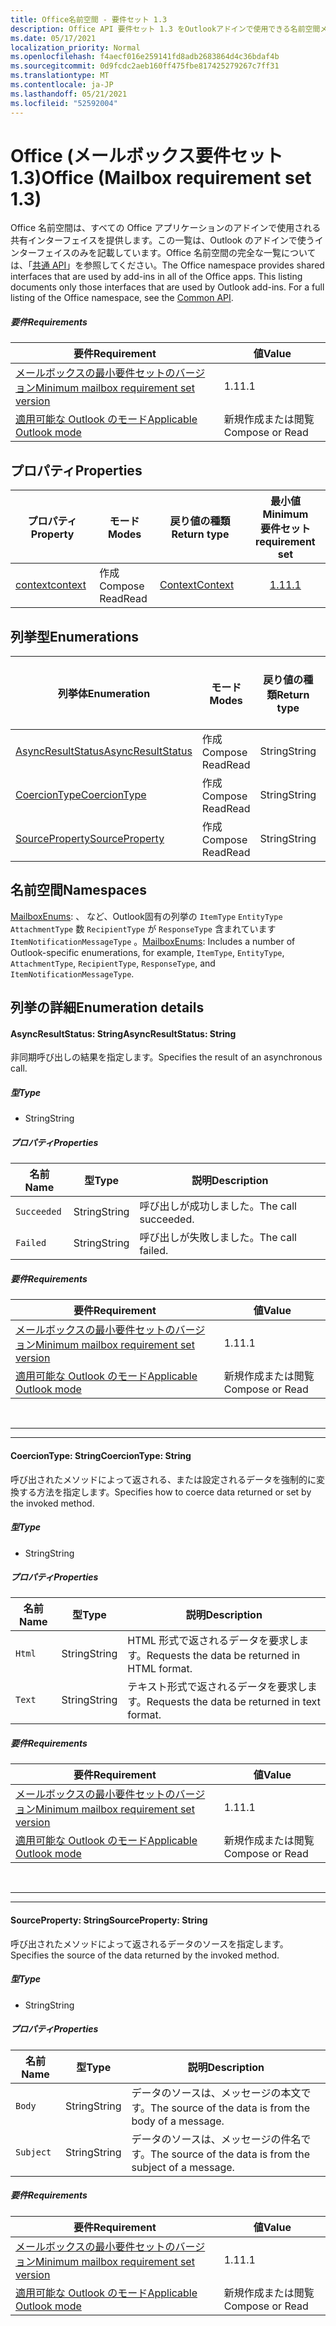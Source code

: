 ```yaml
---
title: Office名前空間 - 要件セット 1.3
description: Office API 要件セット 1.3 をOutlookアドインで使用できる名前空間メンバーを指定します。
ms.date: 05/17/2021
localization_priority: Normal
ms.openlocfilehash: f4aecf016e259141fd8adb2683864d4c36bdaf4b
ms.sourcegitcommit: 0d9fcdc2aeb160ff475fbe817425279267c7ff31
ms.translationtype: MT
ms.contentlocale: ja-JP
ms.lasthandoff: 05/21/2021
ms.locfileid: "52592004"
---
```

# <a name="office-mailbox-requirement-set-13"></a><span data-ttu-id="95b14-103">Office (メールボックス要件セット 1.3)</span><span class="sxs-lookup"><span data-stu-id="95b14-103">Office (Mailbox requirement set 1.3)</span></span>

<span data-ttu-id="95b14-p101">Office 名前空間は、すべての Office アプリケーションのアドインで使用される共有インターフェイスを提供します。この一覧は、Outlook のアドインで使うインターフェイスのみを記載しています。Office 名前空間の完全な一覧については、「[共通 API](/javascript/api/office)」を参照してください。</span><span class="sxs-lookup"><span data-stu-id="95b14-p101">The Office namespace provides shared interfaces that are used by add-ins in all of the Office apps. This listing documents only those interfaces that are used by Outlook add-ins. For a full listing of the Office namespace, see the [Common API](/javascript/api/office).</span></span>

##### <a name="requirements"></a><span data-ttu-id="95b14-106">要件</span><span class="sxs-lookup"><span data-stu-id="95b14-106">Requirements</span></span>

|<span data-ttu-id="95b14-107">要件</span><span class="sxs-lookup"><span data-stu-id="95b14-107">Requirement</span></span>| <span data-ttu-id="95b14-108">値</span><span class="sxs-lookup"><span data-stu-id="95b14-108">Value</span></span>|
|---|---|
|[<span data-ttu-id="95b14-109">メールボックスの最小要件セットのバージョン</span><span class="sxs-lookup"><span data-stu-id="95b14-109">Minimum mailbox requirement set version</span></span>](../../requirement-sets/outlook-api-requirement-sets.md)| <span data-ttu-id="95b14-110">1.1</span><span class="sxs-lookup"><span data-stu-id="95b14-110">1.1</span></span>|
|[<span data-ttu-id="95b14-111">適用可能な Outlook のモード</span><span class="sxs-lookup"><span data-stu-id="95b14-111">Applicable Outlook mode</span></span>](../../../outlook/outlook-add-ins-overview.md#extension-points)| <span data-ttu-id="95b14-112">新規作成または閲覧</span><span class="sxs-lookup"><span data-stu-id="95b14-112">Compose or Read</span></span>|

## <a name="properties"></a><span data-ttu-id="95b14-113">プロパティ</span><span class="sxs-lookup"><span data-stu-id="95b14-113">Properties</span></span>

| <span data-ttu-id="95b14-114">プロパティ</span><span class="sxs-lookup"><span data-stu-id="95b14-114">Property</span></span> | <span data-ttu-id="95b14-115">モード</span><span class="sxs-lookup"><span data-stu-id="95b14-115">Modes</span></span> | <span data-ttu-id="95b14-116">戻り値の種類</span><span class="sxs-lookup"><span data-stu-id="95b14-116">Return type</span></span> | <span data-ttu-id="95b14-117">最小値</span><span class="sxs-lookup"><span data-stu-id="95b14-117">Minimum</span></span><br><span data-ttu-id="95b14-118">要件セット</span><span class="sxs-lookup"><span data-stu-id="95b14-118">requirement set</span></span> |
|---|---|---|:---:|
| [<span data-ttu-id="95b14-119">context</span><span class="sxs-lookup"><span data-stu-id="95b14-119">context</span></span>](office.context.md) | <span data-ttu-id="95b14-120">作成</span><span class="sxs-lookup"><span data-stu-id="95b14-120">Compose</span></span><br><span data-ttu-id="95b14-121">Read</span><span class="sxs-lookup"><span data-stu-id="95b14-121">Read</span></span> | [<span data-ttu-id="95b14-122">Context</span><span class="sxs-lookup"><span data-stu-id="95b14-122">Context</span></span>](/javascript/api/office/office.context?view=outlook-js-1.3&preserve-view=true) | [<span data-ttu-id="95b14-123">1.1</span><span class="sxs-lookup"><span data-stu-id="95b14-123">1.1</span></span>](../requirement-set-1.1/outlook-requirement-set-1.1.md) |

## <a name="enumerations"></a><span data-ttu-id="95b14-124">列挙型</span><span class="sxs-lookup"><span data-stu-id="95b14-124">Enumerations</span></span>

| <span data-ttu-id="95b14-125">列挙体</span><span class="sxs-lookup"><span data-stu-id="95b14-125">Enumeration</span></span> | <span data-ttu-id="95b14-126">モード</span><span class="sxs-lookup"><span data-stu-id="95b14-126">Modes</span></span> | <span data-ttu-id="95b14-127">戻り値の種類</span><span class="sxs-lookup"><span data-stu-id="95b14-127">Return type</span></span> | <span data-ttu-id="95b14-128">最小値</span><span class="sxs-lookup"><span data-stu-id="95b14-128">Minimum</span></span><br><span data-ttu-id="95b14-129">要件セット</span><span class="sxs-lookup"><span data-stu-id="95b14-129">requirement set</span></span> |
|---|---|---|:---:|
| [<span data-ttu-id="95b14-130">AsyncResultStatus</span><span class="sxs-lookup"><span data-stu-id="95b14-130">AsyncResultStatus</span></span>](#asyncresultstatus-string) | <span data-ttu-id="95b14-131">作成</span><span class="sxs-lookup"><span data-stu-id="95b14-131">Compose</span></span><br><span data-ttu-id="95b14-132">Read</span><span class="sxs-lookup"><span data-stu-id="95b14-132">Read</span></span> | <span data-ttu-id="95b14-133">String</span><span class="sxs-lookup"><span data-stu-id="95b14-133">String</span></span> | [<span data-ttu-id="95b14-134">1.1</span><span class="sxs-lookup"><span data-stu-id="95b14-134">1.1</span></span>](../requirement-set-1.1/outlook-requirement-set-1.1.md) |
| [<span data-ttu-id="95b14-135">CoercionType</span><span class="sxs-lookup"><span data-stu-id="95b14-135">CoercionType</span></span>](#coerciontype-string) | <span data-ttu-id="95b14-136">作成</span><span class="sxs-lookup"><span data-stu-id="95b14-136">Compose</span></span><br><span data-ttu-id="95b14-137">Read</span><span class="sxs-lookup"><span data-stu-id="95b14-137">Read</span></span> | <span data-ttu-id="95b14-138">String</span><span class="sxs-lookup"><span data-stu-id="95b14-138">String</span></span> | [<span data-ttu-id="95b14-139">1.1</span><span class="sxs-lookup"><span data-stu-id="95b14-139">1.1</span></span>](../requirement-set-1.1/outlook-requirement-set-1.1.md) |
| [<span data-ttu-id="95b14-140">SourceProperty</span><span class="sxs-lookup"><span data-stu-id="95b14-140">SourceProperty</span></span>](#sourceproperty-string) | <span data-ttu-id="95b14-141">作成</span><span class="sxs-lookup"><span data-stu-id="95b14-141">Compose</span></span><br><span data-ttu-id="95b14-142">Read</span><span class="sxs-lookup"><span data-stu-id="95b14-142">Read</span></span> | <span data-ttu-id="95b14-143">String</span><span class="sxs-lookup"><span data-stu-id="95b14-143">String</span></span> | [<span data-ttu-id="95b14-144">1.1</span><span class="sxs-lookup"><span data-stu-id="95b14-144">1.1</span></span>](../requirement-set-1.1/outlook-requirement-set-1.1.md) |

## <a name="namespaces"></a><span data-ttu-id="95b14-145">名前空間</span><span class="sxs-lookup"><span data-stu-id="95b14-145">Namespaces</span></span>

<span data-ttu-id="95b14-146">[MailboxEnums](/javascript/api/outlook/office.mailboxenums.attachmentcontentformat?view=outlook-js-1.3&preserve-view=true): 、 など、Outlook固有の列挙の `ItemType` `EntityType` `AttachmentType` 数 `RecipientType` が `ResponseType` 含まれています `ItemNotificationMessageType` 。</span><span class="sxs-lookup"><span data-stu-id="95b14-146">[MailboxEnums](/javascript/api/outlook/office.mailboxenums.attachmentcontentformat?view=outlook-js-1.3&preserve-view=true): Includes a number of Outlook-specific enumerations, for example, `ItemType`, `EntityType`, `AttachmentType`, `RecipientType`, `ResponseType`, and `ItemNotificationMessageType`.</span></span>

## <a name="enumeration-details"></a><span data-ttu-id="95b14-147">列挙の詳細</span><span class="sxs-lookup"><span data-stu-id="95b14-147">Enumeration details</span></span>

#### <a name="asyncresultstatus-string"></a><span data-ttu-id="95b14-148">AsyncResultStatus: String</span><span class="sxs-lookup"><span data-stu-id="95b14-148">AsyncResultStatus: String</span></span>

<span data-ttu-id="95b14-149">非同期呼び出しの結果を指定します。</span><span class="sxs-lookup"><span data-stu-id="95b14-149">Specifies the result of an asynchronous call.</span></span>

##### <a name="type"></a><span data-ttu-id="95b14-150">型</span><span class="sxs-lookup"><span data-stu-id="95b14-150">Type</span></span>

*   <span data-ttu-id="95b14-151">String</span><span class="sxs-lookup"><span data-stu-id="95b14-151">String</span></span>

##### <a name="properties"></a><span data-ttu-id="95b14-152">プロパティ</span><span class="sxs-lookup"><span data-stu-id="95b14-152">Properties</span></span>

|<span data-ttu-id="95b14-153">名前</span><span class="sxs-lookup"><span data-stu-id="95b14-153">Name</span></span>| <span data-ttu-id="95b14-154">型</span><span class="sxs-lookup"><span data-stu-id="95b14-154">Type</span></span>| <span data-ttu-id="95b14-155">説明</span><span class="sxs-lookup"><span data-stu-id="95b14-155">Description</span></span>|
|---|---|---|
|`Succeeded`| <span data-ttu-id="95b14-156">String</span><span class="sxs-lookup"><span data-stu-id="95b14-156">String</span></span>|<span data-ttu-id="95b14-157">呼び出しが成功しました。</span><span class="sxs-lookup"><span data-stu-id="95b14-157">The call succeeded.</span></span>|
|`Failed`| <span data-ttu-id="95b14-158">String</span><span class="sxs-lookup"><span data-stu-id="95b14-158">String</span></span>|<span data-ttu-id="95b14-159">呼び出しが失敗しました。</span><span class="sxs-lookup"><span data-stu-id="95b14-159">The call failed.</span></span>|

##### <a name="requirements"></a><span data-ttu-id="95b14-160">要件</span><span class="sxs-lookup"><span data-stu-id="95b14-160">Requirements</span></span>

|<span data-ttu-id="95b14-161">要件</span><span class="sxs-lookup"><span data-stu-id="95b14-161">Requirement</span></span>| <span data-ttu-id="95b14-162">値</span><span class="sxs-lookup"><span data-stu-id="95b14-162">Value</span></span>|
|---|---|
|[<span data-ttu-id="95b14-163">メールボックスの最小要件セットのバージョン</span><span class="sxs-lookup"><span data-stu-id="95b14-163">Minimum mailbox requirement set version</span></span>](../../requirement-sets/outlook-api-requirement-sets.md)| <span data-ttu-id="95b14-164">1.1</span><span class="sxs-lookup"><span data-stu-id="95b14-164">1.1</span></span>|
|[<span data-ttu-id="95b14-165">適用可能な Outlook のモード</span><span class="sxs-lookup"><span data-stu-id="95b14-165">Applicable Outlook mode</span></span>](../../../outlook/outlook-add-ins-overview.md#extension-points)| <span data-ttu-id="95b14-166">新規作成または閲覧</span><span class="sxs-lookup"><span data-stu-id="95b14-166">Compose or Read</span></span>|

<br>

---
---

#### <a name="coerciontype-string"></a><span data-ttu-id="95b14-167">CoercionType: String</span><span class="sxs-lookup"><span data-stu-id="95b14-167">CoercionType: String</span></span>

<span data-ttu-id="95b14-168">呼び出されたメソッドによって返される、または設定されるデータを強制的に変換する方法を指定します。</span><span class="sxs-lookup"><span data-stu-id="95b14-168">Specifies how to coerce data returned or set by the invoked method.</span></span>

##### <a name="type"></a><span data-ttu-id="95b14-169">型</span><span class="sxs-lookup"><span data-stu-id="95b14-169">Type</span></span>

*   <span data-ttu-id="95b14-170">String</span><span class="sxs-lookup"><span data-stu-id="95b14-170">String</span></span>

##### <a name="properties"></a><span data-ttu-id="95b14-171">プロパティ</span><span class="sxs-lookup"><span data-stu-id="95b14-171">Properties</span></span>

|<span data-ttu-id="95b14-172">名前</span><span class="sxs-lookup"><span data-stu-id="95b14-172">Name</span></span>| <span data-ttu-id="95b14-173">型</span><span class="sxs-lookup"><span data-stu-id="95b14-173">Type</span></span>| <span data-ttu-id="95b14-174">説明</span><span class="sxs-lookup"><span data-stu-id="95b14-174">Description</span></span>|
|---|---|---|
|`Html`| <span data-ttu-id="95b14-175">String</span><span class="sxs-lookup"><span data-stu-id="95b14-175">String</span></span>|<span data-ttu-id="95b14-176">HTML 形式で返されるデータを要求します。</span><span class="sxs-lookup"><span data-stu-id="95b14-176">Requests the data be returned in HTML format.</span></span>|
|`Text`| <span data-ttu-id="95b14-177">String</span><span class="sxs-lookup"><span data-stu-id="95b14-177">String</span></span>|<span data-ttu-id="95b14-178">テキスト形式で返されるデータを要求します。</span><span class="sxs-lookup"><span data-stu-id="95b14-178">Requests the data be returned in text format.</span></span>|

##### <a name="requirements"></a><span data-ttu-id="95b14-179">要件</span><span class="sxs-lookup"><span data-stu-id="95b14-179">Requirements</span></span>

|<span data-ttu-id="95b14-180">要件</span><span class="sxs-lookup"><span data-stu-id="95b14-180">Requirement</span></span>| <span data-ttu-id="95b14-181">値</span><span class="sxs-lookup"><span data-stu-id="95b14-181">Value</span></span>|
|---|---|
|[<span data-ttu-id="95b14-182">メールボックスの最小要件セットのバージョン</span><span class="sxs-lookup"><span data-stu-id="95b14-182">Minimum mailbox requirement set version</span></span>](../../requirement-sets/outlook-api-requirement-sets.md)| <span data-ttu-id="95b14-183">1.1</span><span class="sxs-lookup"><span data-stu-id="95b14-183">1.1</span></span>|
|[<span data-ttu-id="95b14-184">適用可能な Outlook のモード</span><span class="sxs-lookup"><span data-stu-id="95b14-184">Applicable Outlook mode</span></span>](../../../outlook/outlook-add-ins-overview.md#extension-points)| <span data-ttu-id="95b14-185">新規作成または閲覧</span><span class="sxs-lookup"><span data-stu-id="95b14-185">Compose or Read</span></span>|

<br>

---
---

#### <a name="sourceproperty-string"></a><span data-ttu-id="95b14-186">SourceProperty: String</span><span class="sxs-lookup"><span data-stu-id="95b14-186">SourceProperty: String</span></span>

<span data-ttu-id="95b14-187">呼び出されたメソッドによって返されるデータのソースを指定します。</span><span class="sxs-lookup"><span data-stu-id="95b14-187">Specifies the source of the data returned by the invoked method.</span></span>

##### <a name="type"></a><span data-ttu-id="95b14-188">型</span><span class="sxs-lookup"><span data-stu-id="95b14-188">Type</span></span>

*   <span data-ttu-id="95b14-189">String</span><span class="sxs-lookup"><span data-stu-id="95b14-189">String</span></span>

##### <a name="properties"></a><span data-ttu-id="95b14-190">プロパティ</span><span class="sxs-lookup"><span data-stu-id="95b14-190">Properties</span></span>

|<span data-ttu-id="95b14-191">名前</span><span class="sxs-lookup"><span data-stu-id="95b14-191">Name</span></span>| <span data-ttu-id="95b14-192">型</span><span class="sxs-lookup"><span data-stu-id="95b14-192">Type</span></span>| <span data-ttu-id="95b14-193">説明</span><span class="sxs-lookup"><span data-stu-id="95b14-193">Description</span></span>|
|---|---|---|
|`Body`| <span data-ttu-id="95b14-194">String</span><span class="sxs-lookup"><span data-stu-id="95b14-194">String</span></span>|<span data-ttu-id="95b14-195">データのソースは、メッセージの本文です。</span><span class="sxs-lookup"><span data-stu-id="95b14-195">The source of the data is from the body of a message.</span></span>|
|`Subject`| <span data-ttu-id="95b14-196">String</span><span class="sxs-lookup"><span data-stu-id="95b14-196">String</span></span>|<span data-ttu-id="95b14-197">データのソースは、メッセージの件名です。</span><span class="sxs-lookup"><span data-stu-id="95b14-197">The source of the data is from the subject of a message.</span></span>|

##### <a name="requirements"></a><span data-ttu-id="95b14-198">要件</span><span class="sxs-lookup"><span data-stu-id="95b14-198">Requirements</span></span>

|<span data-ttu-id="95b14-199">要件</span><span class="sxs-lookup"><span data-stu-id="95b14-199">Requirement</span></span>| <span data-ttu-id="95b14-200">値</span><span class="sxs-lookup"><span data-stu-id="95b14-200">Value</span></span>|
|---|---|
|[<span data-ttu-id="95b14-201">メールボックスの最小要件セットのバージョン</span><span class="sxs-lookup"><span data-stu-id="95b14-201">Minimum mailbox requirement set version</span></span>](../../requirement-sets/outlook-api-requirement-sets.md)| <span data-ttu-id="95b14-202">1.1</span><span class="sxs-lookup"><span data-stu-id="95b14-202">1.1</span></span>|
|[<span data-ttu-id="95b14-203">適用可能な Outlook のモード</span><span class="sxs-lookup"><span data-stu-id="95b14-203">Applicable Outlook mode</span></span>](../../../outlook/outlook-add-ins-overview.md#extension-points)| <span data-ttu-id="95b14-204">新規作成または閲覧</span><span class="sxs-lookup"><span data-stu-id="95b14-204">Compose or Read</span></span>|
